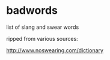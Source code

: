 # badwords
list of slang and swear words

ripped from various sources:

http://www.noswearing.com/dictionary
